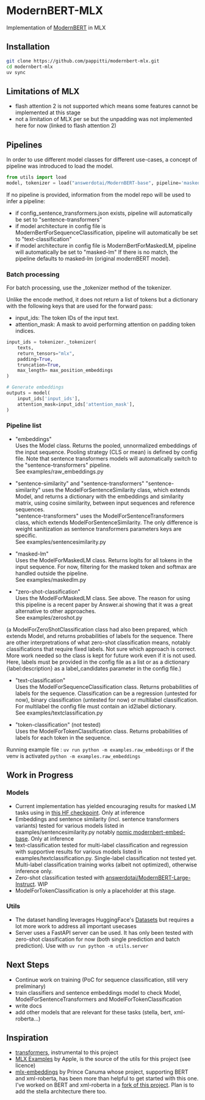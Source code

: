 # ModernBERT-MLX

Implementation of [ModernBERT](https://arxiv.org/abs/2412.13663) in MLX  

## Installation
```bash
git clone https://github.com/pappitti/modernbert-mlx.git
cd modernbert-mlx
uv sync
```

## Limitations of MLX
- flash attention 2 is not supported which means some features cannot be implemented at this stage
- not a limitation of MLX per se but the unpadding was not implemented here for now (linked to flash attention 2)


## Pipelines
In order to use different model classes for different use-cases, a concept of pipeline was introduced to load the model.  
```python
from utils import load
model, tokenizer = load("answerdotai/ModernBERT-base", pipeline='masked-lm')
```  

If no pipeline is provided, information from the model repo will be used to infer a pipeline:  
 - if config_sentence_transformers.json exists, pipeline will automatically be set to "sentence-transformers"
 - if model architecture in config file is ModernBertForSequenceClassification, pipeline will automatically be set to "text-classification" 
 - if model architecture in config file is ModernBertForMaskedLM, pipeline will automatically be set to "masked-lm" 
If there is no match, the pipeline defaults to masked-lm (original modernBERT model).  

### Batch processing 
For batch processing, use the _tokenizer method of the tokenizer. 

Unlike the encode method, it does not return a list of tokens but a dictionary with the following keys that are used for the forward pass:  
- input_ids: The token IDs of the input text.
- attention_mask: A mask to avoid performing attention on padding token indices.

```python
input_ids = tokenizer._tokenizer(
    texts, 
    return_tensors="mlx", 
    padding=True, 
    truncation=True, 
    max_length= max_position_embeddings
)

# Generate embeddings
outputs = model(
    input_ids['input_ids'], 
    attention_mask=input_ids['attention_mask'],
)

```
  
### Pipeline list 
- "embeddings"  
Uses the Model class. Returns the pooled, unnormalized embeddings of the input sequence. Pooling strategy (CLS or mean) is defined by config file. Note that sentence transformers models will automatically switch to the "sentence-transformers" pipeline.  
See examples/raw_embeddings.py  
  
- "sentence-similarity" and "sentence-transformers" 
"sentence-similarity" uses the ModelForSentenceSimilarity class, which extends Model, and returns a dictionary with the embeddings and similarity matrix, using cosine similarity, between input sequences and reference sequences.  
"sentence-transformers" uses the ModelForSentenceTransformers class, which extends ModelForSentenceSimilarity. The only difference is weight sanitization as sentence transformers parameters keys are specific.  
See examples/sentencesimilarity.py  
  
- "masked-lm"  
Uses the ModelForMaskedLM class. Returns logits for all tokens in the input sequence. For now, filtering for the masked token and softmax are handled outside the pipeline.  
See examples/maskedlm.py  
  
- "zero-shot-classification"  
Uses the ModelForMaskedLM class. See above. The reason for using this pipeline is a recent paper by Answer.ai showing that it was a great alternative to other approaches.  
See examples/zeroshot.py  

(a ModelForZeroShotClassification class had also been prepared, which extends Model, and returns probabilities of labels for the sequence. There are other interpretrations of what zero-shot classification means, notably classifications that require fixed labels. Not sure which approach is correct. More work needed so the class is kept for future work even if it is not used. Here, labels must be provided in the config file as a list or as a dictionary {label:description} as a label_candidates parameter in the config file.)  
  
- "text-classification"  
Uses the ModelForSequenceClassification class. Returns probabilities of labels for the sequence. Classification can be a regression (untested for now), binary classification (untested for now) or multilabel classification. For multilabel the config file must contain an id2label dictionary.  
See examples/textclassification.py  
  
- "token-classification" (not tested)  
Uses the ModelForTokenClassification class. Returns probabilities of labels for each token in the sequence.  

Running example file : `uv run python -m examples.raw_embeddings` or if the venv is activated `python -m examples.raw_embeddings`

## Work in Progress 
### Models
- Current implementation has yielded encouraging results for masked LM tasks using in [this HF checkpoint](https://huggingface.co/answerdotai/ModernBERT-base). Only at inference
- Embeddings and sentence similarity (incl. sentence transformers variants) tested for various models listed in examples/sentencesimilarity.py notably [nomic modernbert-embed-base](https://huggingface.co/nomic-ai/modernbert-embed-base). Only at inference
- text-classification tested for multi-label classification and regression with supportive results for various models listed in examples/textclassification.py. Single-label classification not tested yet. Multi-label classification training works (albeit not optimized), otherwise inference only.  
- Zero-shot classification tested with [answerdotai/ModernBERT-Large-Instruct](https://huggingface.co/answerdotai/ModernBERT-Large-Instruct). WIP    
- ModelForTokenClassification is only a placeholder at this stage.

### Utils
- The dataset handling leverages HuggingFace's [Datasets](https://huggingface.co/docs/datasets/index) but requires a lot more work to address all important usecases
- Server uses a FastAPI server can be used. It has only been tested with zero-shot classification for now (both single prediction and batch prediction). Use with `uv run python -m utils.server`

## Next Steps
- Continue work on training (PoC for sequence classification, still very preliminary)
- train classifiers and sentence embeddings model to check Model, ModelForSentenceTransformers and ModelForTokenClassification
- write docs
- add other models that are relevant for these tasks (stella, bert, xml-roberta...)

## Inspiration
- [transformers](https://github.com/huggingface/transformers/blob/main/src/transformers/models/modernbert/modular_modernbert.py), instrumental to this project
- [MLX Examples](https://github.com/ml-explore/mlx-examples) by Apple, is the source of the utils for this project (see licence)
- [mlx-embeddings](https://github.com/Blaizzy/mlx-embeddings) by Prince Canuma whose project, supporting BERT and xml-roberta, has been more than helpful to get started with this one. I've worked on BERT and xml-roberta in a [fork of this project](https://github.com/pappitti/mlx-embeddings). Plan is to add the stella architecture there too.     